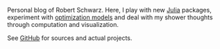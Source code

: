<!--
.. title: About
.. slug: about
.. date: 2018-12-05 14:16:08 UTC+01:00
.. tags: 
.. category: 
.. link: 
.. description: 
.. type: text
-->

Personal blog of Robert Schwarz. Here, I play with new
[Julia](https://julialang.org/) packages, experiment with [optimization
models](https://jump.dev) and deal with my shower thoughts through
computation and visualization.

See [GitHub](https://github.com/rschwarz) for sources and actual projects.
